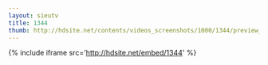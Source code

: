 ```yaml
---
layout: sieutv
title: 1344
thumb: http://hdsite.net/contents/videos_screenshots/1000/1344/preview_360p.mp4.jpg
---
```

{% include iframe src='http://hdsite.net/embed/1344' %}
 
